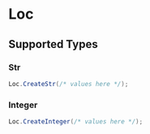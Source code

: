 # Loc


## Supported Types

### Str

```csharp
Loc.CreateStr(/* values here */);
```

### Integer

```csharp
Loc.CreateInteger(/* values here */);
```
